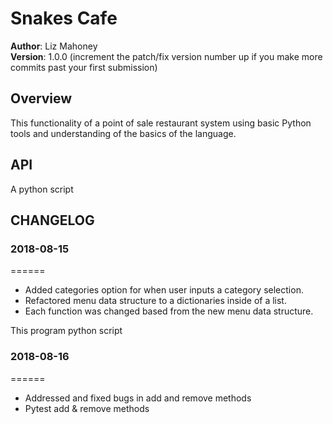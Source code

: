 # Snakes Cafe
**Author**: Liz Mahoney                                                   
**Version**: 1.0.0 (increment the patch/fix version number up if you make more commits past your first submission)

## Overview
<!-- Provide a high level overview of what this application is and why you are building it, beyond the fact that it's an assignment for a Code Fellows 401 class. (i.e. What's your problem domain?) -->
This functionality of a point of sale restaurant system using basic Python tools and understanding of the basics of the language.


## API
 A python script


## CHANGELOG

### 2018-08-15 
======

- Added categories option for when user inputs a category selection.
- Refactored menu data structure to a dictionaries inside of a list.
- Each function was changed based from the new menu data structure.

This program python script

### 2018-08-16 
======
- Addressed and fixed bugs in add and remove methods
- Pytest add & remove methods